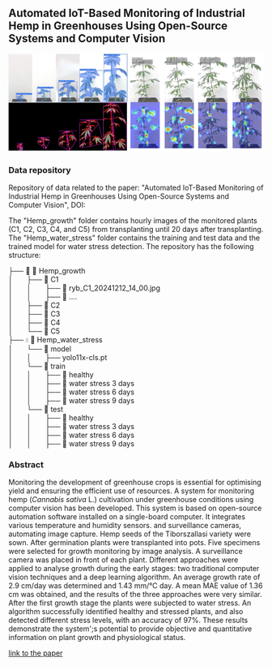 ## Automated IoT-Based Monitoring of Industrial Hemp in Greenhouses Using Open-Source Systems and Computer Vision

![segmentacion_clasificacion](/img.png)

### Data repository

Repository of data related to the paper: "Automated IoT-Based Monitoring of Industrial Hemp in Greenhouses Using Open-Source Systems and Computer Vision", DOI:

The "Hemp_growth" folder contains hourly images of the monitored plants (C1, C2, C3, C4, and C5) from transplanting until 20 days after transplanting. The "Hemp_water_stress" folder contains the training and test data and the trained model for water stress detection. The repository has the following structure:

├── 🌱 📁 Hemp_growth<br>
│&nbsp;&nbsp;&nbsp;&nbsp;&nbsp;&nbsp;   ├── 📁 C1<br>
│&nbsp;&nbsp;&nbsp; &nbsp;&nbsp;    │   &nbsp;&nbsp;&nbsp; &nbsp;&nbsp;├── 📁 ryb_C1_20241212_14_00.jpg<br>
│&nbsp;&nbsp;&nbsp; &nbsp;&nbsp;    │   &nbsp;&nbsp;&nbsp; &nbsp;&nbsp;├── 📁 ....<br>
│&nbsp;&nbsp;&nbsp;&nbsp;&nbsp;&nbsp;   ├── 📁 C2<br>
│&nbsp;&nbsp;&nbsp;&nbsp;&nbsp;&nbsp;   ├── 📁 C3<br>
│&nbsp;&nbsp;&nbsp;&nbsp;&nbsp;&nbsp;   ├── 📁 C4<br>
│&nbsp;&nbsp;&nbsp;&nbsp;&nbsp;&nbsp;   └── 📁 C5<br>
├── 💧 📁 Hemp_water_stress<br>
│&nbsp;&nbsp;&nbsp; &nbsp;&nbsp;       └── 📁 model<br>
│&nbsp;&nbsp;&nbsp; &nbsp;&nbsp;    │   &nbsp;&nbsp;&nbsp; &nbsp;&nbsp;├── yolo11x-cls.pt<br>
│&nbsp;&nbsp;&nbsp; &nbsp;&nbsp;    └── 📁 train<br>
│&nbsp;&nbsp;&nbsp; &nbsp;&nbsp;    │   &nbsp;&nbsp;&nbsp; &nbsp;&nbsp;├── 📁 healthy<br>
│&nbsp;&nbsp;&nbsp; &nbsp;&nbsp;    │   &nbsp;&nbsp;&nbsp; &nbsp;&nbsp;├── 📁 water stress 3 days<br>
│&nbsp;&nbsp;&nbsp; &nbsp;&nbsp;    │   &nbsp;&nbsp;&nbsp; &nbsp;&nbsp;├── 📁 water stress 6 days<br>
│&nbsp;&nbsp;&nbsp; &nbsp;&nbsp;    │   &nbsp;&nbsp;&nbsp; &nbsp;&nbsp;├── 📁 water stress 9 days<br>
│&nbsp;&nbsp;&nbsp; &nbsp;&nbsp;    └── 📁 test<br>
│&nbsp;&nbsp;&nbsp; &nbsp;&nbsp;    │   &nbsp;&nbsp;&nbsp; &nbsp;&nbsp;├── 📁 healthy<br>
│&nbsp;&nbsp;&nbsp; &nbsp;&nbsp;    │   &nbsp;&nbsp;&nbsp; &nbsp;&nbsp;├── 📁 water stress 3 days<br>
│&nbsp;&nbsp;&nbsp; &nbsp;&nbsp;    │   &nbsp;&nbsp;&nbsp; &nbsp;&nbsp;├── 📁 water stress 6 days<br>
│&nbsp;&nbsp;&nbsp; &nbsp;&nbsp;    │   &nbsp;&nbsp;&nbsp; &nbsp;&nbsp;├── 📁 water stress 9 days<br>


### Abstract

Monitoring the development of greenhouse crops is essential for optimising yield and ensuring the efficient use of resources. A system for monitoring hemp (*Cannabis sativa* L.) cultivation under greenhouse conditions using computer vision has been developed. This system is based on open-source automation software installed on a single-board computer. It integrates various temperature and humidity sensors. and surveillance cameras, automating image capture. Hemp seeds of the Tiborszallasi variety were sown. After germination plants were transplanted into pots. Five specimens were selected for growth monitoring by image analysis. A surveillance camera was placed in front of each plant. Different approaches were applied to analyse growth during the early stages: two traditional computer vision techniques and a deep learning algorithm. An average growth rate of 2.9 cm/day was determined and 1.43 mm/°C day. A mean MAE value of 1.36 cm was obtained, and the results of the three approaches were very similar. After the first growth stage the plants were subjected to water stress. An algorithm successfully identified healthy and stressed plants, and also detected different stress levels, with an accuracy of 97%. These results demonstrate the system';s potential to provide objective and quantitative information on plant growth and physiological status.

[link to the paper](https://github.com)
